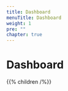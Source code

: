 ```yaml
---
title: Dashboard 
menuTitle: Dashboard 
weight: 1
pre: ""
chapter: true
---
```


# Dashboard 

{{% children /%}}
